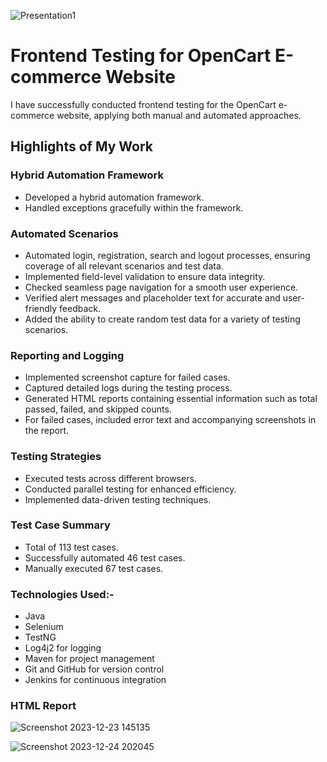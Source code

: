 ![Presentation1](https://github.com/abhishekgoyal-a11y/Open-Cart-App-Testing/assets/58354473/12bdb287-e883-4bbc-bf1f-5cf86a49a12b)

# Frontend Testing for OpenCart E-commerce Website

I have successfully conducted frontend testing for the OpenCart e-commerce website, applying both manual and automated approaches.

## Highlights of My Work

### Hybrid Automation Framework

- Developed a hybrid automation framework.
- Handled exceptions gracefully within the framework.

### Automated Scenarios

- Automated login, registration, search and logout processes, ensuring coverage of all relevant scenarios and test data.
- Implemented field-level validation to ensure data integrity.
- Checked seamless page navigation for a smooth user experience.
- Verified alert messages and placeholder text for accurate and user-friendly feedback.
- Added the ability to create random test data for a variety of testing scenarios.

### Reporting and Logging

- Implemented screenshot capture for failed cases.
- Captured detailed logs during the testing process.
- Generated HTML reports containing essential information such as total passed, failed, and skipped counts.
- For failed cases, included error text and accompanying screenshots in the report.

### Testing Strategies

- Executed tests across different browsers.
- Conducted parallel testing for enhanced efficiency.
- Implemented data-driven testing techniques.

### Test Case Summary

- Total of 113 test cases.
- Successfully automated 46 test cases.
- Manually executed 67 test cases.

### Technologies Used:-

- Java
- Selenium
- TestNG
- Log4j2 for logging
- Maven for project management
- Git and GitHub for version control
- Jenkins for continuous integration

### HTML Report

![Screenshot 2023-12-23 145135](https://github.com/abhishekgoyal-a11y/Price-Drop-Alert/assets/58354473/8e2cfcce-1cce-4fd8-a0ac-b7c3c8bb8178)

![Screenshot 2023-12-24 202045](https://github.com/abhishekgoyal-a11y/codewithabhishek/assets/58354473/ccb1d1ee-1518-4bc3-a2fe-878d241a2165)
